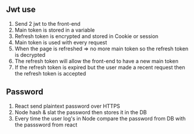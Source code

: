 ## Jwt use
1. Send 2 jwt to the front-end
2. Main token is stored in a variable 
3. Refresh token is encrypted and stored in Cookie or session
4. Main token is used with every request
5. When the page is refreshed => no more main token so the refresh token is decrypted 
6. The refresh token will allow the front-end to have a new main token
7. If the refresh token is expired but the user made a recent request then the refresh token is accepted

## Password
1. React send plaintext password over HTTPS
2. Node hash & slat the password then stores it in the DB
3. Every time the user log's in Node compare the password from DB with the passsword from react
